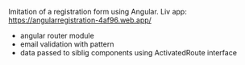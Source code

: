 Imitation of a registration form using Angular. Liv app: https://angularregistration-4af96.web.app/

- angular router module
- email validation with pattern
- data passed to siblig components using ActivatedRoute interface
